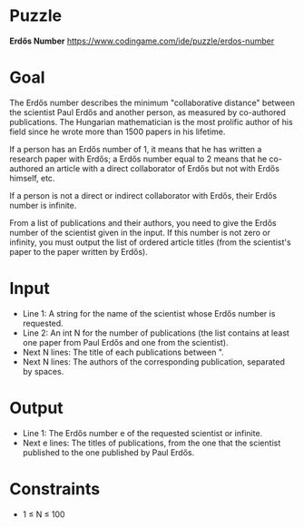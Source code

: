 # Puzzle
**Erdős Number** https://www.codingame.com/ide/puzzle/erdos-number

# Goal
The Erdős number describes the minimum "collaborative distance" between the scientist Paul Erdős and another person, as measured by co-authored publications. The Hungarian mathematician is the most prolific author of his field since he wrote more than 1500 papers in his lifetime.

If a person has an Erdős number of 1, it means that he has written a research paper with Erdős; a Erdős number equal to 2 means that he co-authored an article with a direct collaborator of Erdős but not with Erdős himself, etc.

If a person is not a direct or indirect collaborator with Erdős, their Erdős number is infinite.

From a list of publications and their authors, you need to give the Erdős number of the scientist given in the input. If this number is not zero or infinity, you must output the list of ordered article titles (from the scientist's paper to the paper written by Erdős).

# Input
* Line 1: A string for the name of the scientist whose Erdős number is requested.
* Line 2: An int N for the number of publications (the list contains at least one paper from Paul Erdős and one from the scientist).
* Next N lines: The title of each publications between ".
* Next N lines: The authors of the corresponding publication, separated by spaces.

# Output
* Line 1: The Erdős number e of the requested scientist or infinite.
* Next e lines: The titles of publications, from the one that the scientist published to the one published by Paul Erdős.

# Constraints
* 1 ≤ N ≤ 100
